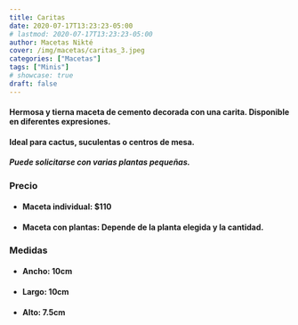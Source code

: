 ```yaml
---
title: Caritas
date: 2020-07-17T13:23:23-05:00
# lastmod: 2020-07-17T13:23:23-05:00
author: Macetas Nikté
cover: /img/macetas/caritas_3.jpeg
categories: ["Macetas"]
tags: ["Minis"]
# showcase: true
draft: false
---
```


#### Hermosa y tierna maceta de cemento decorada con una carita. Disponible en diferentes expresiones.
#### Ideal para cactus, suculentas o centros de mesa.
##### Puede solicitarse con varias plantas pequeñas.

###  Precio
- #### Maceta individual: $110
- #### Maceta con plantas: Depende de la planta elegida y la cantidad.

### Medidas
- #### Ancho: 10cm
- #### Largo: 10cm
- #### Alto: 7.5cm

<!--more-->
